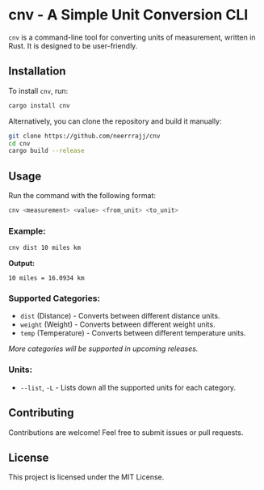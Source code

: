# cnv - A Simple Unit Conversion CLI

`cnv` is a command-line tool for converting units of measurement, written in Rust. It is designed to be user-friendly.

## Installation

To install `cnv`, run:

```sh
cargo install cnv
```

Alternatively, you can clone the repository and build it manually:

```sh
git clone https://github.com/neerrrajj/cnv
cd cnv
cargo build --release
```

## Usage

Run the command with the following format:

```sh
cnv <measurement> <value> <from_unit> <to_unit>
```

### Example:

```sh
cnv dist 10 miles km
```

**Output:**

```
10 miles = 16.0934 km
```

### Supported Categories:

- `dist` (Distance) - Converts between different distance units.
- `weight` (Weight) - Converts between different weight units.
- `temp` (Temperature) - Converts between different temperature units.

_More categories will be supported in upcoming releases._

### Units:

- `--list`, `-L` - Lists down all the supported units for each category.

## Contributing

Contributions are welcome! Feel free to submit issues or pull requests.

## License

This project is licensed under the MIT License.
